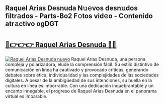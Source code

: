 ## Raquel Arias Desnuda N𝚞𝚎vos desn𝚞dos filtr𝚊dos - Parts-Bo2 F𝚘tos vid𝚎o - C𝚘ntenido atr𝚊ctivo ogDGT

# <h2><a href="http://mb5bl3t.tromn.icu/?c=Raquel+Arias+Desnuda">🔗👉👉👉 Raquel Arias Desnuda 🔗🔗</a></h2>

[![Raquel Arias Desnuda nuevo](https://i.imgur.com/pEAQMta.gif)](http://mb5bl3t.tromn.icu/?c=Raquel+Arias+Desnuda)
Raquel Arias Desnuda, una persona compleja y polarizadora, elude la comprensión fácil. Su estilo distintivo de comunicación en línea ha cautivado y provocado críticas, generando debates sobre ética, individualidad y las complejidades de las sociedades digitales. A pesar de la ambigüedad de sus intenciones, su huella en la cultura en línea es imborrable. Con una dedicación inquebrantable y un encanto innegable, el progreso de Raquel Arias Desnuda en el panorama virtual es imparable.
